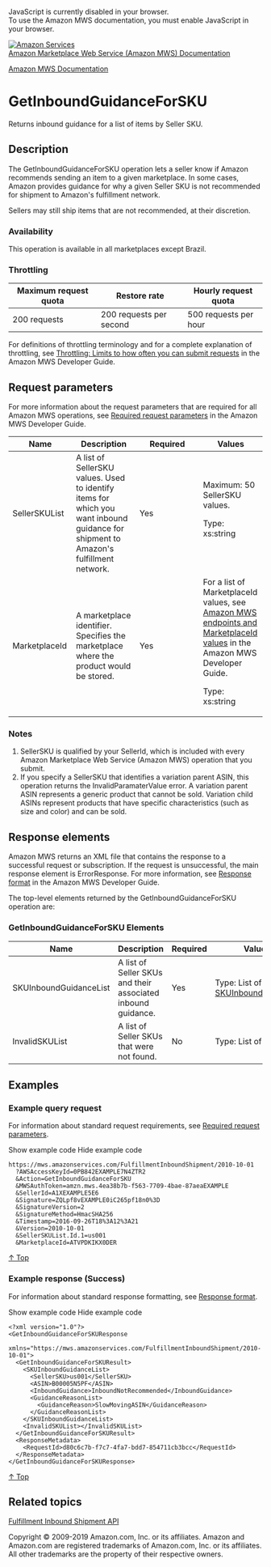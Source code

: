 <div id="MWSDX_noscript">

JavaScript is currently disabled in your browser.  
To use the Amazon MWS documentation, you must enable JavaScript in your
browser.

</div>

<div id="MWSDX_divtop">

[![Amazon
Services](https://images-na.ssl-images-amazon.com/images/G/08/mwsportal/fr_FR/amazonservices.gif "Amazon Services")](http://services.amazon.fr)  
<span id="MWSDX_titlebar">[Amazon Marketplace Web Service (Amazon MWS)
Documentation](https://developer.amazonservices.fr/gp/mws/docs.html)</span>

</div>

<div id="MWSDX_divbottom">

<div id="MWSDX_divleft">

<div id="MWSDX_toc">

</div>

</div>

<div id="MWSDX_divright">

<div id="MWSDX_content">

<span id="MWSDX_breadcrumbs">[Amazon MWS
Documentation](https://developer.amazonservices.fr/gp/mws/docs.html)</span>

<div id="FBAInbound_GetInboundGuidanceForSKU" class="nested0">

<span id="Operation" class="ph">GetInboundGuidanceForSKU</span>
===============================================================

<div class="body">

<span class="ph">Returns inbound guidance for a list of items by Seller
SKU.</span>

</div>

<div id="Description" class="topic concept nested1">

Description
-----------

<div class="body conbody">

The <span id="Description__apiname_operation"
class="keyword apiname">GetInboundGuidanceForSKU</span> operation lets a
seller know if Amazon recommends sending an item to a given marketplace.
In some cases, Amazon provides guidance for why a given Seller SKU is
not recommended for shipment to <span class="ph">Amazon's fulfillment
network</span>.

Sellers may still ship items that are not recommended, at their
discretion.

<div class="section">

### Availability

This operation is available in all marketplaces except Brazil.

</div>

<div class="section">

### Throttling

<div class="p">

<div class="tablenoborder">

| Maximum request quota | Restore rate            | Hourly request quota  |
|-----------------------|-------------------------|-----------------------|
| 200 requests          | 200 requests per second | 500 requests per hour |

</div>

<span class="ph">For definitions of throttling terminology and for a
complete explanation of throttling, see
<a href="../dev_guide/DG_Throttling.md" class="xref">Throttling: Limits to how often you can submit requests</a>
in the <span class="ph">Amazon MWS Developer Guide</span>.</span>

</div>

</div>

</div>

</div>

<div id="RequestParameters" class="topic reference nested1">

Request parameters
------------------

<div class="body refbody">

<div class="section">

<span class="ph">For more information about the request parameters that
are required for all <span class="ph">Amazon MWS</span> operations, see
<a href="../dev_guide/DG_RequiredRequestParameters.md" class="xref">Required request parameters</a>
in the <span class="ph">Amazon MWS Developer Guide</span>.</span>

</div>

<div class="tablenoborder">

<table class="table" data-cellpadding="4" data-cellspacing="0" data-summary="" data-frame="border" data-border="1" data-rules="all">
<colgroup>
<col style="width: 25%" />
<col style="width: 25%" />
<col style="width: 25%" />
<col style="width: 25%" />
</colgroup>
<thead>
<tr class="header">
<th>Name</th>
<th>Description</th>
<th>Required</th>
<th>Values</th>
</tr>
</thead>
<tbody>
<tr class="odd">
<td><span class="keyword parmname">SellerSKUList</span></td>
<td>A list of <span class="keyword parmname">SellerSKU</span> values. Used to identify items for which you want inbound guidance for shipment to <span class="ph">Amazon's fulfillment network</span>.</td>
<td>Yes</td>
<td>Maximum: 50 <span class="keyword parmname">SellerSKU</span> values.
<p><span class="ph">Type: xs:string</span></p></td>
</tr>
<tr class="even">
<td><span class="keyword parmname">MarketplaceId</span></td>
<td>A marketplace identifier. Specifies the marketplace where the product would be stored.</td>
<td>Yes</td>
<td><span class="ph">For a list of <span class="keyword parmname">MarketplaceId</span> values, see <a href="../dev_guide/DG_Endpoints.md" class="xref">Amazon MWS endpoints and MarketplaceId values</a> in the <span class="ph">Amazon MWS Developer Guide</span>.</span>
<p><span class="ph">Type: xs:string</span></p></td>
</tr>
</tbody>
</table>

</div>

<div class="section">

### Notes

1.  <span class="keyword parmname">SellerSKU</span> is qualified by your
    <span class="keyword parmname">SellerId</span>, which is included
    with every <span class="ph">Amazon Marketplace Web Service (Amazon
    MWS)</span> operation that you submit.
2.  If you specify a <span class="keyword parmname">SellerSKU</span>
    that identifies a variation parent ASIN, this operation returns the
    <span class="keyword parmname">InvalidParamaterValue</span> error. A
    variation parent ASIN represents a generic product that cannot be
    sold. Variation child ASINs represent products that have specific
    characteristics (such as size and color) and can be sold.

</div>

</div>

</div>

<div id="ResponseElements" class="topic reference nested1">

Response elements
-----------------

<div class="body refbody">

<div class="section">

<span class="ph">Amazon MWS returns an XML file that contains the
response to a successful request or subscription. If the request is
unsuccessful, the main response element is <span
class="keyword apiname">ErrorResponse</span>. For more information, see
<a href="../dev_guide/DG_ResponseFormat.md" class="xref">Response format</a>
in the <span class="ph">Amazon MWS Developer Guide</span>.</span>

The top-level elements returned by the <span
class="keyword apiname">GetInboundGuidanceForSKU</span> operation are:

</div>

<div class="section">

### <span class="ph">GetInboundGuidanceForSKU</span> Elements

<div class="tablenoborder">

| Name                                                         | Description                                                  | Required | Values                                                                                                                                                                                                              |
|--------------------------------------------------------------|--------------------------------------------------------------|----------|---------------------------------------------------------------------------------------------------------------------------------------------------------------------------------------------------------------------|
| <span class="keyword parmname">SKUInboundGuidanceList</span> | A list of Seller SKUs and their associated inbound guidance. | Yes      | Type: List of <a href="FBAInbound_Datatypes.md#SKUInboundGuidance" class="xref" title="Reasons why a given Seller SKU is not recommended for shipment to Amazon&#39;s fulfillment network">SKUInboundGuidance</a> |
| <span class="keyword parmname">InvalidSKUList</span>         | A list of Seller SKUs that were not found.                   | No       | <span class="ph">Type: List of xs:string</span>                                                                                                                                                                     |

</div>

</div>

</div>

</div>

<div id="Examples" class="topic reference nested1">

Examples
--------

<div class="body refbody">

<div class="section">

### Example query request

<span class="ph">For information about standard request requirements,
see
<a href="../dev_guide/DG_RequiredRequestParameters.md" class="xref">Required request parameters</a>.</span>

<span class="ph expander"> <span class="keyword parmname xshow">Show
example code</span> <span class="keyword parmname xhide">Hide example
code</span> </span>

<div class="sectiondiv content">

    https://mws.amazonservices.com/FulfillmentInboundShipment/2010-10-01
      ?AWSAccessKeyId=0PB842EXAMPLE7N4ZTR2
      &Action=GetInboundGuidanceForSKU
      &MWSAuthToken=amzn.mws.4ea38b7b-f563-7709-4bae-87aeaEXAMPLE
      &SellerId=A1XEXAMPLE5E6
      &Signature=ZQLpf8vEXAMPLE0iC265pf18n0%3D
      &SignatureVersion=2
      &SignatureMethod=HmacSHA256
      &Timestamp=2016-09-26T18%3A12%3A21
      &Version=2010-10-01
      &SellerSKUList.Id.1=us001
      &MarketplaceId=ATVPDKIKX0DER

<a href="#Examples" class="xref">↑ Top</a>

</div>

</div>

<div class="section">

### Example response (Success)

<span class="ph">For information about standard response formatting, see
<a href="../dev_guide/DG_ResponseFormat.md" class="xref">Response format</a>.</span>

<span class="ph expander"> <span class="keyword parmname xshow">Show
example code</span> <span class="keyword parmname xhide">Hide example
code</span> </span>

<div class="sectiondiv content">

    <?xml version="1.0"?>
    <GetInboundGuidanceForSKUResponse
      xmlns="https://mws.amazonservices.com/FulfillmentInboundShipment/2010-10-01">
      <GetInboundGuidanceForSKUResult>
        <SKUInboundGuidanceList>
          <SellerSKU>us001</SellerSKU>
          <ASIN>B00005N5PF</ASIN>
          <InboundGuidance>InboundNotRecommended</InboundGuidance>
          <GuidanceReasonList>
            <GuidanceReason>SlowMovingASIN</GuidanceReason>
          </GuidanceReasonList>
        </SKUInboundGuidanceList>
        <InvalidSKUList></InvalidSKUList>
      </GetInboundGuidanceForSKUResult>
      <ResponseMetadata>
        <RequestId>d80c6c7b-f7c7-4fa7-bdd7-854711cb3bcc</RequestId>
      </ResponseMetadata>
    </GetInboundGuidanceForSKUResponse>

<a href="#Examples" class="xref">↑ Top</a>

</div>

</div>

</div>

</div>

<div id="RelatedTopics" class="topic nested1">

Related topics
--------------

<div class="body">

<a href="../fba_inbound/FBAInbound_Overview.md" class="xref">Fulfillment Inbound Shipment API</a>

</div>

</div>

</div>

<div id="MWSDX_footer">

Copyright © 2009-2019 Amazon.com, Inc. or its affiliates. Amazon and
Amazon.com are registered trademarks of Amazon.com, Inc. or its
affiliates. All other trademarks are the property of their respective
owners.

</div>

</div>

</div>

<div style="clear: both;">

</div>

</div>
